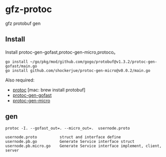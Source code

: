 # gfz-protoc
gfz protobuf gen


## Install
Install protoc-gen-gofast,protoc-gen-micro,protoco。

```
go install ~/go/pkg/mod/github.com/gogo/protobuf@v1.3.2/protoc-gen-gofast/main.go
go install github.com/shockerjue/protoc-gen-micro@v0.0.2/main.go
```

Also required:

- [protoc](https://github.com/google/protobuf) [mac: brew install protobuf]
- [protoc-gen-gofast](https://github.com/gogo/protobuf/tree/master/protoc-gen-gofast)
- [protoc-gen-micro](https://github.com/shockerjue/protoc-gen-micro)

## gen
```
protoc -I. --gofast_out=. --micro_out=.  usernode.proto
```

```
usernode.proto          struct and interface define
usernode.pb.go          Generate Service interface struct
usernode.pb.micro.go    Generate Service interface implement, client, server
```

